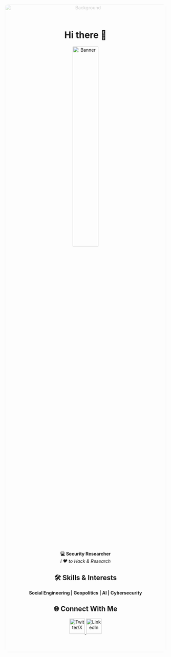 <div align="center" style="position:relative; min-height:400px;">
  <img src="https://user-images.githubusercontent.com/74038190/212750155-3ceddfbd-19d3-40a3-87af-8c329c8323c4.gif" style="position:absolute; top:0; left:0; width:100%; height:100%; object-fit:cover; opacity:0.2; z-index:-1; border-radius:10px;" alt="Background">
  <div style="position:relative; z-index:1; padding:40px 0;">
    <h1 align="center">Hi there 👋</h1>
    <p align="center">
      <img src="https://github.com/user-attachments/assets/6b1111f6-35da-40b4-b38e-f19e4afc7906" width="40%" alt="Banner" style="border-radius:10px;">
    </p>
    <p align="center">
      <strong>💻 Security Researcher</strong>
      <br/>
      <em>I ❤️ to Hack & Research</em>
    </p>
    <h2 align="center">🛠️ Skills & Interests</h2>
    <p align="center">
      <strong>Social Engineering | Geopolitics | AI | Cybersecurity</strong>
    </p>
    <h2 align="center">🌐 Connect With Me</h2>
    <p align="center">
      <a href="https://x.com/0x7F454C">
        <img src="https://img.icons8.com/plasticine/100/twitterx.png" width="48" alt="Twitter/X">
      </a>
      <a href="https://linkedin.com/in/yanoc">
        <img src="https://img.icons8.com/plasticine/100/linkedin.png" width="48" alt="LinkedIn">
      </a>
    </p>
  </div>
</div>
